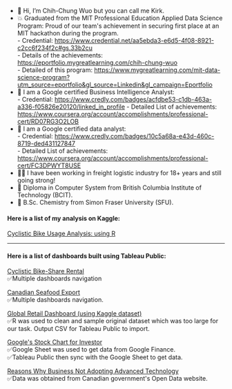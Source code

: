 - 👋 Hi, I’m Chih-Chung Wuo but you can call me Kirk.
- 💥 Graduated from the MIT Professional Education Applied Data Science Program:
        Proud of our team's achievement in securing first place at an MIT hackathon during the program.  
      - Credential: https://www.credential.net/aa5ebda3-e6d5-4f08-8921-c2cc6f234f2c#gs.33b2cu  
      - Details of the achievements: https://eportfolio.mygreatlearning.com/chih-chung-wuo  
      - Detailed of this program: https://www.mygreatlearning.com/mit-data-science-program?utm_source=eportfolio&gl_source=Linkedin&gl_campaign=Eportfolio
- 🌱 I am a Google certified Business Intelligence Analyst:  
      - Credential: https://www.credly.com/badges/acfdbe53-c1db-463a-a336-f05826e20120/linked_in_profile
      - Detailed List of achievements: https://www.coursera.org/account/accomplishments/professional-cert/RD07RG3O2LOB
- 🌱 I am a Google certified data analyst:  
      - Credential: https://www.credly.com/badges/10c5a68a-e43d-460c-8719-ded431127847  
      - Detailed List of achievements: https://www.coursera.org/account/accomplishments/professional-cert/FC3DPWYT8USE  
- 👨🏻 I have been working in freight logistic industry for 18+ years and still going strong!
- 💎 Diploma in Computer System from British Columbia Institute of Technology (BCIT).
- 💎 B.Sc. Chemistry from Simon Fraser University (SFU).

#### Here is a list of my analysis on Kaggle:
[Cyclistic Bike Usage Analysis: using R](https://www.kaggle.com/code/chihchungwuo/cyclistic-bike-usage-analysis)

-------------------------------------------------------------------------------

#### Here is a list of dashboards built using Tableau Public:
[Cyclistic Bike-Share Rental](https://public.tableau.com/views/CyclisticRideSharing_17296376772410/MainDash?:language=en-US&publish=yes&:sid=&:redirect=auth&:display_count=n&:origin=viz_share_link)
<br>✅Multiple dashboards navigation

[Canadian Seafood Export](https://public.tableau.com/views/CanadianSeafoodExport/MostValuableSeafoodDashboard?:language=en-US&:display_count=n&:origin=viz_share_link)
<br>✅Multiple dashboards navigation.

[Global Retail Dashboard (using Kaggle dataset)](https://public.tableau.com/app/profile/kirk1022/viz/GlobalRetailSalesKaggleData/RetailDashboard)
<br>✅R was used to clean and sample original dataset which was too large for our task. Output CSV for Tableau Public to import.

[Google's Stock Chart for Investor](https://public.tableau.com/app/profile/kirk1022/viz/GooglesStockChartforInvestor/GoogleStocks)
<br>✅Google Sheet was used to get data from Google Finance.
<br>✅Tableau Public then sync with the Google Sheet to get data.

[Reasons Why Business Not Adopting Advanced Technology](https://public.tableau.com/views/ReasonsWhyBusinessNotAdoptingAdvancedTech/DashboardforReasonThatBusinessDoNotAdoptAdvancedTech?:language=en-US&:display_count=n&:origin=viz_share_link)
<br>✅Data was obtained from Canadian government's Open Data website. 

<!---
kirkovski/kirkovski is a ✨ special ✨ repository because its `README.md` (this file) appears on your GitHub profile.
You can click the Preview link to take a look at your changes.
--->
